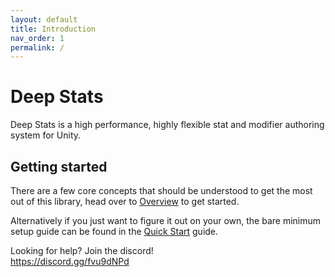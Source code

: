 ```yaml
---
layout: default
title: Introduction
nav_order: 1
permalink: /
---
```


# Deep Stats

Deep Stats is a high performance, highly flexible stat and modifier authoring system for Unity. 

## Getting started
There are a few core concepts that should be understood to get the most out of this library, head over to [Overview](/docs/overview.md) to get started.

Alternatively if you just want to figure it out on your own, the bare minimum setup guide can be found in the [Quick Start](/docs/quickstart.md) guide.

Looking for help? Join the discord!  
<https://discord.gg/fvu9dNPd>